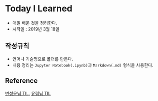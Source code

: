 # Today I Learned

- 매일 배운 것을 정리한다.
- 시작일 : 2019년 3월 18일

## 작성규칙
- 언어나 기술명으로 폴더를 만든다.
- 내용 정리는 `Jupyter Notebook(.ipynb)`과  `Markdown(.md)` 형식을 사용한다.

## Reference
[변성윤님 TIL](https://github.com/zzsza/TIL#today-i-learned), [유림님 TIL](https://github.com/milooy/TIL#today-i-learned)
